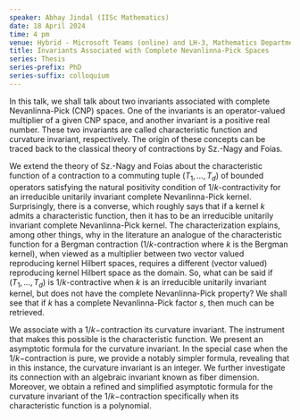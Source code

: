 ```yaml
---
speaker: Abhay Jindal (IISc Mathematics)
date: 18 April 2024
time: 4 pm
venue: Hybrid - Microsoft Teams (online) and LH-3, Mathematics Department
title: Invariants Associated with Complete Nevanlinna-Pick Spaces
series: Thesis
series-prefix: PhD
series-suffix: colloquium
---
```


In this talk, we shall talk about two invariants associated with complete Nevanlinna-Pick (CNP) spaces. One of the invariants is an operator-valued multiplier
of a given CNP space, and another invariant is a positive real number.  These two invariants are called characteristic function and curvature invariant,
respectively. The origin of these concepts can be traced back to the classical theory of contractions by Sz.-Nagy and Foias.

We extend the theory of Sz.-Nagy and Foias about the characteristic function of a contraction to a commuting tuple $(T_{1}, \dots, T_{d})$ of bounded operators
satisfying the natural positivity condition of $1/k$-contractivity for an irreducible unitarily invariant complete Nevanlinna-Pick kernel. Surprisingly, there
is a converse, which roughly says that if a kernel $k$ admits a characteristic function, then it has to be an irreducible unitarily invariant complete
Nevanlinna-Pick kernel. The characterization explains, among other things, why in the literature an analogue of the characteristic function for a Bergman
contraction ($1/k$-contraction where $k$ is the Bergman kernel), when viewed as a multiplier between two vector valued reproducing kernel Hilbert spaces,
requires a different (vector valued) reproducing kernel Hilbert space as the domain. So, what can be said if $(T_{1}, \dots,T_{d})$ is $1/k$-contractive when
$k$ is an irreducible unitarily invariant kernel, but does not have the complete Nevanlinna-Pick property? We shall see that if $k$ has a complete Nevanlinna-Pick
factor $s$, then much can be retrieved.

We associate with a $1/k-$contraction its curvature invariant. The instrument that makes this possible is the characteristic function. We present an asymptotic
formula for the curvature invariant. In the special case when the $1/k-$contraction is pure, we provide a notably simpler formula, revealing that in this instance,
the curvature invariant is an integer. We further investigate its connection with an algebraic invariant known as fiber dimension. Moreover, we obtain a refined
and simplified asymptotic formula for the curvature invariant of the $1/k-$contraction specifically when its characteristic function is a polynomial.
